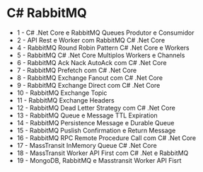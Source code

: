 # C# RabbitMQ
- 1 - C# .Net Core e RabbitMQ Queues Produtor e Consumidor
- 2 - API Rest e Worker com RabbitMQ C# .Net Core
- 4 - RabbitMQ Round Robin Pattern C# .Net Core e Workers
- 5 - RabbitMQ C# .Net Core Multiplos Workers e Channels
- 6 - RabbitMQ Ack Nack AutoAck com C# .Net Core
- 7 - RabbitMQ Prefetch com C# .Net Core
- 8 - RabbitMQ Exchange Fanout com C# .Net Core
- 9 - RabbitMQ Exchange Direct com C# .Net Core
- 10 - RabbitMQ Exchange Topic
- 11 - RabbitMQ Exchange Headers
- 12 - RabbitMQ Dead Letter Strategy com C# .Net Core
- 13 - RabbitMQ Queue e Message TTL Expiration
- 14 - RabbitMQ Persistence Message e Durable Queue
- 15 - RabbitMQ Puslish Confirmation e Return Message
- 16 - RabbitMQ RPC Remote Procedure Call com C# .Net Core
- 17 - MassTransit InMemory Queue C# .Net Core
- 18 - MassTransit Worker API First com C# .Net e RabbitMQ 
- 19 - MongoDB, RabbitMQ e Masstransit Worker API Fisrt 

